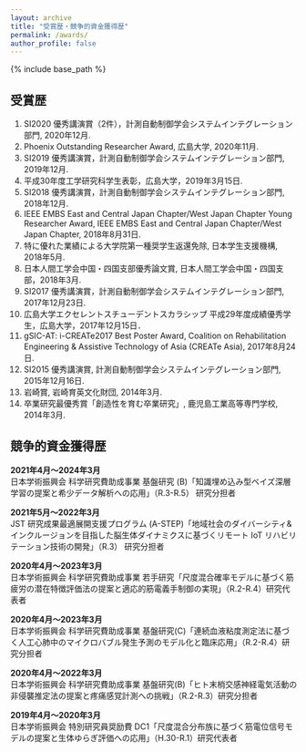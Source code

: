 ```yaml
---
layout: archive
title: "受賞歴・競争的資金獲得歴"
permalink: /awards/
author_profile: false
---
```

<!--
[English]({{ "/awards/" | relative_url }}){: .btn .btn--primary}
-->

{% include base_path %}


## 受賞歴

1. SI2020 優秀講演賞（2件），計測自動制御学会システムインテグレーション部門, 2020年12月.
2. Phoenix Outstanding Researcher Award, 広島大学, 2020年11月.
3. SI2019 優秀講演賞，計測自動制御学会システムインテグレーション部門, 2019年12月.
4. 平成30年度工学研究科学生表彰，広島大学，2019年3月15日.
5. SI2018 優秀講演賞，計測自動制御学会システムインテグレーション部門, 2018年12月.
6. IEEE EMBS East and Central Japan Chapter/West Japan Chapter Young Researcher Award, IEEE EMBS East and Central Japan Chapter/West Japan Chapter, 2018年8月31日.
7. 特に優れた業績による大学院第一種奨学生返還免除, 日本学生支援機構, 2018年5月.
8. 日本人間工学会中国・四国支部優秀論文賞, 日本人間工学会中国・四国支部，2018年3月.
9. SI2017 優秀講演賞，計測自動制御学会システムインテグレーション部門, 2017年12月23日.
10. 広島大学エクセレントスチューデントスカラシップ 平成29年度成績優秀学生，広島大学，2017年12月15日．
11. gSIC-AT: i-CREATe2017 Best Poster Award, Coalition on Rehabilitation Engineering & Assistive Technology of Asia (CREATe Asia), 2017年8月24日.
12. SI2015 優秀講演賞, 計測自動制御学会システムインテグレーション部門, 2015年12月16日.
13. 岩崎賞, 岩崎育英文化財団, 2014年3月.
14. 卒業研究最優秀賞「創造性を育む卒業研究」, 鹿児島工業高等専門学校, 2014年3月.



## 競争的資金獲得歴

**2021年4月〜2024年3月**<br>
日本学術振興会 科学研究費助成事業 基盤研究 (B)「知識埋め込み型ベイズ深層学習の提案と希少データ解析への応用」（R.3-R.5） 研究分担者

**2021年5月〜2022年3月**<br>
JST 研究成果最適展開支援プログラム (A-STEP)「地域社会のダイバーシティ&インクルージョンを目指した脳生体ダイナミクスに基づくリモート IoT リハビリテーション技術の開発」（R.3） 研究分担者

**2020年4月〜2023年3月**<br>
日本学術振興会 科学研究費助成事業 若手研究「尺度混合確率モデルに基づく筋疲労の潜在特徴評価法の提案と適応的筋電義手制御の実現」（R.2-R.4）研究代表者

**2020年4月〜2023年3月**<br>
日本学術振興会 科学研究費助成事業 基盤研究(C)「連続血液粘度測定法に基づく人工心肺中のマイクロバブル発生予測のモデル化と臨床応用」（R.2-R.4）研究分担者

**2020年4月〜2022年3月**<br>
日本学術振興会 科学研究費助成事業 基盤研究(B)「ヒト末梢交感神経電気活動の非侵襲推定法の提案と疼痛感覚計測への挑戦」（R.2-R.3）研究分担者

**2019年4月〜2020年3月**<br>
日本学術振興会 特別研究員奨励費 DC1「尺度混合分布族に基づく筋電位信号モデルの提案と生体ゆらぎ評価への応用」（H.30-R.1）研究代表者



